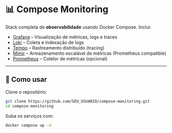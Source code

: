 # 📊 Compose Monitoring

Stack completa de **observabilidade** usando Docker Compose. Inclui:

- [Grafana](https://grafana.com/) – Visualização de métricas, logs e traces
- [Loki](https://grafana.com/oss/loki/) – Coleta e indexação de logs
- [Tempo](https://grafana.com/oss/tempo/) – Rastreamento distribuído (tracing)
- [Mimir](https://grafana.com/oss/mimir/) – Armazenamento escalável de métricas (Prometheus compatible)
- [Prometheus](https://prometheus.io/) – Coletor de métricas (opcional)

---

## 🚀 Como usar

Clone o repositório:

```bash
git clone https://github.com/SEU_USUARIO/compose-monitoring.git
cd compose-monitoring
```

Suba os serviços com:
```bash
docker compose up -d
```
